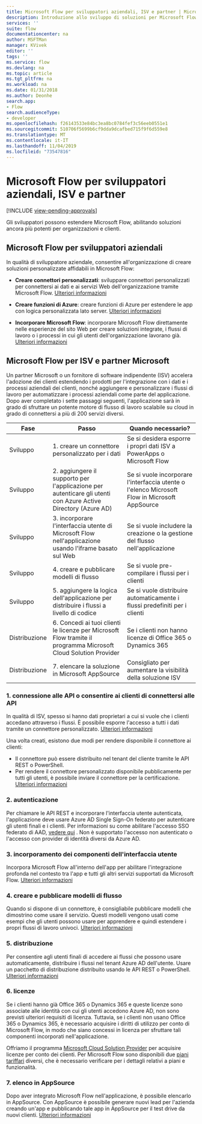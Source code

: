 ```yaml
---
title: Microsoft Flow per sviluppatori aziendali, ISV e partner | Microsoft Docs
description: Introduzione allo sviluppo di soluzioni per Microsoft Flow.
services: ''
suite: flow
documentationcenter: na
author: MSFTMan
manager: KVivek
editor: ''
tags: ''
ms.service: flow
ms.devlang: na
ms.topic: article
ms.tgt_pltfrm: na
ms.workload: na
ms.date: 01/31/2018
ms.author: Deonhe
search.app:
- Flow
search.audienceType:
- developer
ms.openlocfilehash: f26143533e84bc3ea8bc0784fef3c56eeb0551e1
ms.sourcegitcommit: 510706f5699b6cf9dda9dcafbed715f9f6d559e8
ms.translationtype: MT
ms.contentlocale: it-IT
ms.lasthandoff: 11/04/2019
ms.locfileid: "73547816"
---
```

# <a name="microsoft-flow-for-enterprise-developers-isvs-and-partners"></a>Microsoft Flow per sviluppatori aziendali, ISV e partner
[!INCLUDE [view-pending-approvals](../includes/cc-rebrand.md)]

Gli sviluppatori possono estendere Microsoft Flow, abilitando soluzioni ancora più potenti per organizzazioni e clienti.

## <a name="microsoft-flow-for-enterprise-developers"></a>Microsoft Flow per sviluppatori aziendali

In qualità di sviluppatore aziendale, consentire all'organizzazione di creare soluzioni personalizzate affidabili in Microsoft Flow:

- **Creare connettori personalizzati**: sviluppare connettori personalizzati per connettersi ai dati e ai servizi Web dell'organizzazione tramite Microsoft Flow. [Ulteriori informazioni](https://docs.microsoft.com/connectors/custom-connectors/)

- **Creare funzioni di Azure**: creare funzioni di Azure per estendere le app con logica personalizzata lato server. [Ulteriori informazioni](/azure/azure-functions/app-service-export-api-to-powerapps-and-flow)

- **Incorporare Microsoft Flow**: incorporare Microsoft Flow direttamente nelle esperienze del sito Web per creare soluzioni integrate, i flussi di lavoro o i processi in cui gli utenti dell'organizzazione lavorano già. [Ulteriori informazioni](embed-flow-dev.md)

## <a name="microsoft-flow-for-isvs-and-microsoft-partners"></a>Microsoft Flow per ISV e partner Microsoft

Un partner Microsoft o un fornitore di software indipendente (ISV) accelera l'adozione dei clienti estendendo i prodotti per l'integrazione con i dati e i processi aziendali dei clienti, nonché aggiungere e personalizzare i flussi di lavoro per automatizzare i processi aziendali come parte del applicazione. Dopo aver completato i sette passaggi seguenti, l'applicazione sarà in grado di sfruttare un potente motore di flusso di lavoro scalabile su cloud in grado di connettersi a più di 200 servizi diversi.

| Fase | Passo | Quando necessario? |
| --- | --- | --- |
| Sviluppo | 1. creare un connettore personalizzato per i dati | Se si desidera esporre i propri dati ISV a PowerApps o Microsoft Flow |
| Sviluppo | 2. aggiungere il supporto per l'applicazione per autenticare gli utenti con Azure Active Directory (Azure AD) | Se si vuole incorporare l'interfaccia utente o l'elenco Microsoft Flow in Microsoft AppSource | 
| Sviluppo | 3. incorporare l'interfaccia utente di Microsoft Flow nell'applicazione usando l'iframe basato sul Web | Se si vuole includere la creazione o la gestione del flusso nell'applicazione | 
| Sviluppo | 4. creare e pubblicare modelli di flusso | Se si vuole pre-compilare i flussi per i clienti | 
| Sviluppo | 5. aggiungere la logica dell'applicazione per distribuire i flussi a livello di codice | Se si vuole distribuire automaticamente i flussi predefiniti per i clienti | 
| Distribuzione | 6. Concedi ai tuoi clienti le licenze per Microsoft Flow tramite il programma Microsoft Cloud Solution Provider | Se i clienti non hanno licenze di Office 365 o Dynamics 365 |
| Distribuzione | 7. elencare la soluzione in Microsoft AppSource | Consigliato per aumentare la visibilità della soluzione ISV |

### <a name="1-connecting-to-your-apis-or-enabling-customers-to-connect-to-your-apis"></a>1. connessione alle API o consentire ai clienti di connettersi alle API

In qualità di ISV, spesso si hanno dati proprietari a cui si vuole che i clienti accedano attraverso i flussi. È possibile esporre l'accesso a tutti i dati tramite un connettore personalizzato. [Ulteriori informazioni](https://docs.microsoft.com/connectors/custom-connectors/)

Una volta creati, esistono due modi per rendere disponibile il connettore ai clienti:
- Il connettore può essere distribuito nel tenant del cliente tramite le API REST o PowerShell.
- Per rendere il connettore personalizzato disponibile pubblicamente per tutti gli utenti, è possibile inviare il connettore per la certificazione. [Ulteriori informazioni](https://docs.microsoft.com/connectors/custom-connectors/submit-certification)

### <a name="2-authentication"></a>2. autenticazione 

Per chiamare le API REST e incorporare l'interfaccia utente autenticata, l'applicazione deve usare Azure AD Single Sign-On federato per autenticare gli utenti finali e i clienti. Per informazioni su come abilitare l'accesso SSO federato di AAD, [vedere qui](https://identity.microsoft.com/) . Non è supportato l'accesso non autenticato o l'accesso con provider di identità diversi da Azure AD. 

### <a name="3-embedding-ui-components"></a>3. incorporamento dei componenti dell'interfaccia utente

Incorpora Microsoft Flow all'interno dell'app per abilitare l'integrazione profonda nel contesto tra l'app e tutti gli altri servizi supportati da Microsoft Flow. [Ulteriori informazioni](embed-flow-dev.md)

### <a name="4-create-and-publish-flow-templates"></a>4. creare e pubblicare modelli di flusso

Quando si dispone di un connettore, è consigliabile pubblicare modelli che dimostrino come usare il servizio. Questi modelli vengono usati come esempi che gli utenti possono usare per apprendere e quindi estendere i propri flussi di lavoro univoci. [Ulteriori informazioni](../publish-a-template.md)

### <a name="5-deployment"></a>5. distribuzione

Per consentire agli utenti finali di accedere ai flussi che possono usare automaticamente, distribuire i flussi nel tenant Azure AD dell'utente. Usare un pacchetto di distribuzione distribuito usando le API REST o PowerShell. [Ulteriori informazioni](https://docs.microsoft.com/powerapps/export-import-packages)

### <a name="6-licensing"></a>6. licenze

Se i clienti hanno già Office 365 o Dynamics 365 e queste licenze sono associate alle identità con cui gli utenti accedono Azure AD, non sono previsti ulteriori requisiti di licenza. Tuttavia, se i clienti non usano Office 365 o Dynamics 365, è necessario acquisire i diritti di utilizzo per conto di Microsoft Flow, in modo che siano concessi in licenza per sfruttare tali componenti incorporati nell'applicazione.

Offriamo il programma [Microsoft Cloud Solution Provider](https://partner.microsoft.com/cloud-solution-provider) per acquisire licenze per conto dei clienti. Per Microsoft Flow sono disponibili due [piani tariffari](https://flow.microsoft.com/pricing/) diversi, che è necessario verificare per i dettagli relativi a piani e funzionalità.

### <a name="7-list-on-appsource"></a>7. elenco in AppSource

Dopo aver integrato Microsoft Flow nell'applicazione, è possibile elencarlo in AppSource. Con AppSource è possibile generare nuovi lead per l'azienda creando un'app e pubblicando tale app in AppSource per il test drive da nuovi clienti. [Ulteriori informazioni](dev-appsource-test-drive.md)
